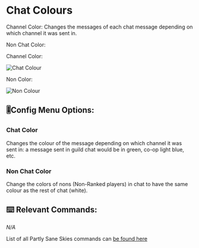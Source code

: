 # Chat Colours

Channel Color: Changes the messages of each chat message depending on which channel it was sent in.

Non Chat Color:

<!-- Feature Description -->
Channel Color:

<img src="/images/chat_color.png" alt="Chat Colour"  style="text-align: center;">


Non Color:

<img src="/images/n" alt="Non Colour" style="text-align: center;">
<!-- Feature image -->


## 🎚️Config  Menu Options: 
<!-- Options/toggles in the config menu, and what they do-->
### Chat Color
Changes the colour of the message depending on which channel it was sent in: a message sent in guild chat would be in green, co-op light blue, etc.

### Non Chat Color

Change the colors of nons (Non-Ranked players) in chat to have the same colour as the rest of chat (white). 

## ⌨️ Relevant Commands:
<!-- Commands to use the feature/associated with the feature-->

*N/A*

List of all Partly Sane Skies commands can [be found here](/pages/commands.md)



